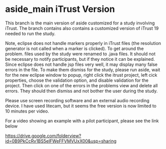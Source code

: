 # aside_main iTrust Version
This branch is the main version of aside customized for a study involving iTrust. The branch contains also contains a customized version of iTrust 19 needed to run the study.

Note, eclipse does not handle markers properly in iTrust files (the resolution generator is not called when a marker is clicked). To get around the problem. files used by the study were renamed to .java files. It should not be necessary to notify participants, but if they notice it can be explained.
Since eclipse does not handle jsp files very well, it may display many false errors in the file. To make them dismiss for the study, please run aside, wait for the new eclipse window to popup, right click the itrust project, left cick properties, choose the validation option, and disable validation for the project. Then click on one of the errors in the problems view and delete all errors. They should then dismiss and not bother the user during the study.

Please use screen recording software and an external audio recording device. I have used litecam, but it seems the free version is now limited to 10 minutes per video.

For a video showing an example with a pilot participant, please see the link below

https://drive.google.com/folderview?id=0B9PkCcRv1BS5elFWeFFVMVUxX00&usp=sharing

